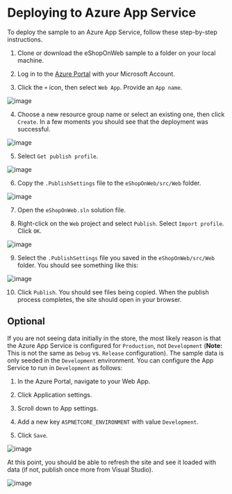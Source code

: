 # Deploying to Azure App Service

To deploy the sample to an Azure App Service, follow these step-by-step instructions.

1. Clone or download the eShopOnWeb sample to a folder on your local machine.

2. Log in to the [Azure Portal](https://portal.azure.com/) with your Microsoft Account.

3. Click the `+` icon, then select `Web App`. Provide an `App name`.

![image](https://user-images.githubusercontent.com/782127/29045504-c8f96ab4-7b91-11e7-9679-34c49f5815d1.png)

4. Choose a new resource group name or select an existing one, then click `Create`. In a few moments you should see that the deployment was successful.

![image](https://user-images.githubusercontent.com/782127/29045678-6487bd6e-7b92-11e7-92a7-38677683aae8.png)

5. Select `Get publish profile`.

![image](https://user-images.githubusercontent.com/782127/29045764-bc07e410-7b92-11e7-9e0f-7b8c78a05a84.png)

6. Copy the `.PublishSettings` file to the `eShopOnWeb/src/Web` folder.

![image](https://user-images.githubusercontent.com/782127/29045952-6561799a-7b93-11e7-8f14-05b4bae27793.png)

7. Open the `eShopOnWeb.sln` solution file.

8. Right-click on the `Web` project and select `Publish`. Select `Import profile`. Click `OK`.

![image](https://user-images.githubusercontent.com/782127/29046255-a1567d14-7b94-11e7-9ba9-cc5fd5848cb3.png)

9. Select the `.PublishSettings` file you saved in the `eShopOnWeb/src/Web` folder. You should see something like this:

![image](https://user-images.githubusercontent.com/782127/29046302-df70b4ca-7b94-11e7-97a3-199570a1b201.png)

10. Click `Publish`. You should see files being copied. When the publish process completes, the site should open in your browser.

## Optional

If you are not seeing data initially in the store, the most likely reason is that the Azure App Service is configured for `Production`, not `Development` (**Note:** This is not the same as `Debug` vs. `Release` configuration). The sample data is only seeded in the `Development` environment. You can configure the App Service to run in `Development` as follows:

1. In the Azure Portal, navigate to your Web App.

2. Click Application settings.

3. Scroll down to App settings.

4. Add a new key `ASPNETCORE_ENVIRONMENT` with value `Development`.

5. Click `Save`.

![image](https://user-images.githubusercontent.com/782127/29046500-bdd6428e-7b95-11e7-9549-e2b2b728c062.png)

At this point, you should be able to refresh the site and see it loaded with data (if not, publish once more from Visual Studio).

![image](https://user-images.githubusercontent.com/782127/29046690-9530671e-7b96-11e7-9425-bd2223ddbe02.png)



